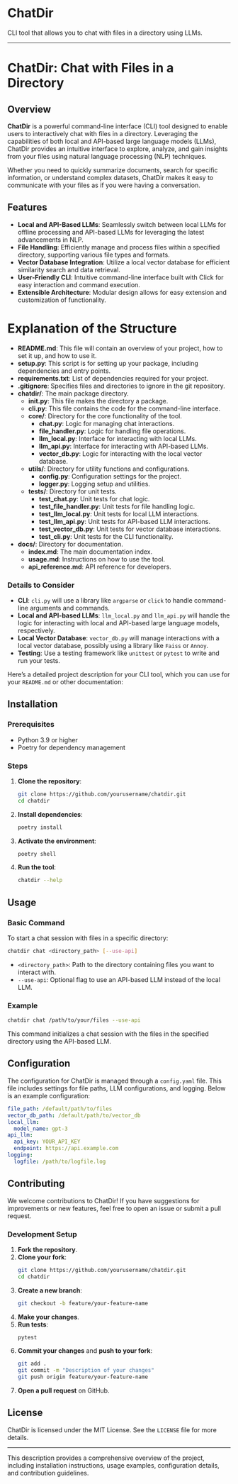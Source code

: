 # ChatDir

CLI tool that allows you to chat with files in a directory using LLMs.

---

# ChatDir: Chat with Files in a Directory

## Overview

**ChatDir** is a powerful command-line interface (CLI) tool designed to enable users to interactively chat with files in a directory. Leveraging the capabilities of both local and API-based large language models (LLMs), ChatDir provides an intuitive interface to explore, analyze, and gain insights from your files using natural language processing (NLP) techniques.

Whether you need to quickly summarize documents, search for specific information, or understand complex datasets, ChatDir makes it easy to communicate with your files as if you were having a conversation.

## Features

- **Local and API-Based LLMs**: Seamlessly switch between local LLMs for offline processing and API-based LLMs for leveraging the latest advancements in NLP.
- **File Handling**: Efficiently manage and process files within a specified directory, supporting various file types and formats.
- **Vector Database Integration**: Utilize a local vector database for efficient similarity search and data retrieval.
- **User-Friendly CLI**: Intuitive command-line interface built with Click for easy interaction and command execution.
- **Extensible Architecture**: Modular design allows for easy extension and customization of functionality.

# Explanation of the Structure

- **README.md**: This file will contain an overview of your project, how to set it up, and how to use it.
- **setup.py**: This script is for setting up your package, including dependencies and entry points.
- **requirements.txt**: List of dependencies required for your project.
- **.gitignore**: Specifies files and directories to ignore in the git repository.
- **chatdir/**: The main package directory.
  - **__init__.py**: This file makes the directory a package.
  - **cli.py**: This file contains the code for the command-line interface.
  - **core/**: Directory for the core functionality of the tool.
    - **chat.py**: Logic for managing chat interactions.
    - **file_handler.py**: Logic for handling file operations.
    - **llm_local.py**: Interface for interacting with local LLMs.
    - **llm_api.py**: Interface for interacting with API-based LLMs.
    - **vector_db.py**: Logic for interacting with the local vector database.
  - **utils/**: Directory for utility functions and configurations.
    - **config.py**: Configuration settings for the project.
    - **logger.py**: Logging setup and utilities.
  - **tests/**: Directory for unit tests.
    - **test_chat.py**: Unit tests for chat logic.
    - **test_file_handler.py**: Unit tests for file handling logic.
    - **test_llm_local.py**: Unit tests for local LLM interactions.
    - **test_llm_api.py**: Unit tests for API-based LLM interactions.
    - **test_vector_db.py**: Unit tests for vector database interactions.
    - **test_cli.py**: Unit tests for the CLI functionality.
- **docs/**: Directory for documentation.
  - **index.md**: The main documentation index.
  - **usage.md**: Instructions on how to use the tool.
  - **api_reference.md**: API reference for developers.

### Details to Consider

- **CLI**: `cli.py` will use a library like `argparse` or `click` to handle command-line arguments and commands.
- **Local and API-based LLMs**: `llm_local.py` and `llm_api.py` will handle the logic for interacting with local and API-based large language models, respectively.
- **Local Vector Database**: `vector_db.py` will manage interactions with a local vector database, possibly using a library like `Faiss` or `Annoy`.
- **Testing**: Use a testing framework like `unittest` or `pytest` to write and run your tests.

Here’s a detailed project description for your CLI tool, which you can use for your `README.md` or other documentation:


## Installation

### Prerequisites

- Python 3.9 or higher
- Poetry for dependency management

### Steps

1. **Clone the repository**:
   ```bash
   git clone https://github.com/yourusername/chatdir.git
   cd chatdir
   ```

2. **Install dependencies**:
   ```bash
   poetry install
   ```

3. **Activate the environment**:
   ```bash
   poetry shell
   ```

4. **Run the tool**:
   ```bash
   chatdir --help
   ```

## Usage

### Basic Command

To start a chat session with files in a specific directory:

```bash
chatdir chat <directory_path> [--use-api]
```

- `<directory_path>`: Path to the directory containing files you want to interact with.
- `--use-api`: Optional flag to use an API-based LLM instead of the local LLM.

### Example

```bash
chatdir chat /path/to/your/files --use-api
```

This command initializes a chat session with the files in the specified directory using the API-based LLM.

## Configuration

The configuration for ChatDir is managed through a `config.yaml` file. This file includes settings for file paths, LLM configurations, and logging. Below is an example configuration:

```yaml
file_path: /default/path/to/files
vector_db_path: /default/path/to/vector_db
local_llm:
  model_name: gpt-3
api_llm:
  api_key: YOUR_API_KEY
  endpoint: https://api.example.com
logging:
  logfile: /path/to/logfile.log
```

## Contributing

We welcome contributions to ChatDir! If you have suggestions for improvements or new features, feel free to open an issue or submit a pull request.

### Development Setup

1. **Fork the repository**.
2. **Clone your fork**:
   ```bash
   git clone https://github.com/yourusername/chatdir.git
   cd chatdir
   ```
3. **Create a new branch**:
   ```bash
   git checkout -b feature/your-feature-name
   ```
4. **Make your changes**.
5. **Run tests**:
   ```bash
   pytest
   ```
6. **Commit your changes** and **push to your fork**:
   ```bash
   git add .
   git commit -m "Description of your changes"
   git push origin feature/your-feature-name
   ```
7. **Open a pull request** on GitHub.

## License

ChatDir is licensed under the MIT License. See the `LICENSE` file for more details.

---

This description provides a comprehensive overview of the project, including installation instructions, usage examples, configuration details, and contribution guidelines.